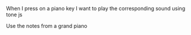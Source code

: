 When I press on a piano key I want to play the corresponding sound using tone js

Use the notes from a grand piano
